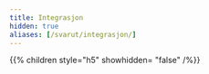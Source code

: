 ```yaml
---
title: Integrasjon
hidden: true
aliases: [/svarut/integrasjon/]
---
```


{{% children style="h5" showhidden= "false" /%}}
